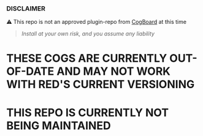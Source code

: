 ### DISCLAIMER

:warning: This repo is not an approved plugin-repo from [CogBoard](cogboard.red/ "Click me BRO!") at this time
> *Install at your own risk, and you assume any liability*

# THESE COGS ARE CURRENTLY OUT-OF-DATE AND MAY NOT WORK WITH RED'S CURRENT VERSIONING
# THIS REPO IS CURRENTLY NOT BEING MAINTAINED 
